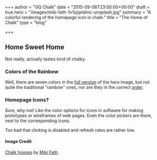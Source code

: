 +++
author = "GQ Chalk"
date = "2015-09-06T23:00:00+00:00"
draft = true
hero = "/images/miki-fath-1v1zjqxldmc-unsplash.jpg"
summary = "A colorful rendering of the homepage icon in chalk."
title = "The Home of Chalk"
type = "blog"

+++
## Home Sweet Home

Not really, actually tastes kind of chalky.

### Colors of the Rainbow

Well, there are seven colors in the [full version](https://unsplash.com/photos/1v1zjqxldmc "chalk houses") of the hero image, but not quite the traditional "rainbow" ones, nor are they in the correct [order](https://en.wikipedia.org/wiki/ROYGBIV "colors of the rainbow").

### Homepage Icons?

Sure, why not! Like the color options for icons in software for making prototypes or wireframes of web pages. Even the color pickers are there, next to the corresponding icons.

Too bad that clicking is disabled and refresh rates are rather low.

#### Image Credit

[Chalk houses](https://unsplash.com/photos/1v1zjqxldmc) by [Miki Fath](https://unsplash.com/@m_fath).